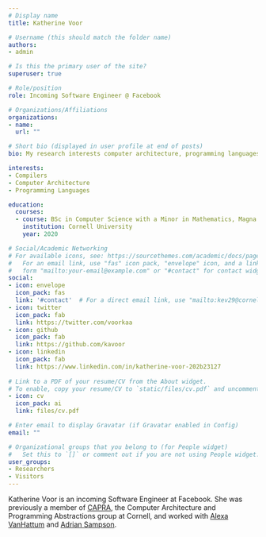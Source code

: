 ```yaml
---
# Display name
title: Katherine Voor

# Username (this should match the folder name)
authors:
- admin

# Is this the primary user of the site?
superuser: true

# Role/position
role: Incoming Software Engineer @ Facebook

# Organizations/Affiliations
organizations:
- name: 
  url: ""

# Short bio (displayed in user profile at end of posts)
bio: My research interests computer architecture, programming languages, and compilers.

interests:
- Compilers
- Computer Architecture
- Programming Languages

education:
  courses:
  - course: BSc in Computer Science with a Minor in Mathematics, Magna Cum Laude
    institution: Cornell University
    year: 2020

# Social/Academic Networking
# For available icons, see: https://sourcethemes.com/academic/docs/page-builder/#icons
#   For an email link, use "fas" icon pack, "envelope" icon, and a link in the
#   form "mailto:your-email@example.com" or "#contact" for contact widget.
social:
- icon: envelope
  icon_pack: fas
  link: '#contact'  # For a direct email link, use "mailto:kev29@cornell.edu".
- icon: twitter
  icon_pack: fab
  link: https://twitter.com/voorkaa
- icon: github
  icon_pack: fab
  link: https://github.com/kavoor
- icon: linkedin
  icon_pack: fab
  link: https://www.linkedin.com/in/katherine-voor-202b23127
  
# Link to a PDF of your resume/CV from the About widget.
# To enable, copy your resume/CV to `static/files/cv.pdf` and uncomment the lines below.
- icon: cv
  icon_pack: ai
  link: files/cv.pdf

# Enter email to display Gravatar (if Gravatar enabled in Config)
email: ""

# Organizational groups that you belong to (for People widget)
#   Set this to `[]` or comment out if you are not using People widget.
user_groups:
- Researchers
- Visitors
---
```


Katherine Voor is an incoming Software Engineer at Facebook. She was previously a member of [CAPRA](https://capra.cs.cornell.edu/), the Computer Architecture and Programming Abstractions group at Cornell, and worked with [Alexa VanHattum](https://www.cs.cornell.edu/~avh/) and [Adrian Sampson](https://www.cs.cornell.edu/~asampson/). 
